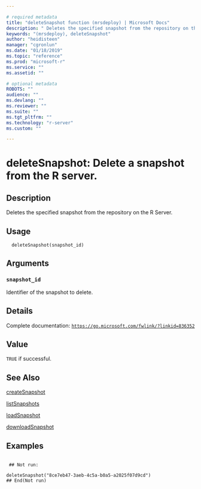 ```yaml
--- 

# required metadata 
title: "deleteSnapshot function (mrsdeploy) | Microsoft Docs" 
description: " Deletes the specified snapshot from the repository on the R Server. " 
keywords: "(mrsdeploy), deleteSnapshot" 
author: "heidisteen" 
manager: "cgronlun" 
ms.date: "01/18/2019" 
ms.topic: "reference" 
ms.prod: "microsoft-r" 
ms.service: "" 
ms.assetid: "" 

# optional metadata 
ROBOTS: "" 
audience: "" 
ms.devlang: "" 
ms.reviewer: "" 
ms.suite: "" 
ms.tgt_pltfrm: "" 
ms.technology: "r-server" 
ms.custom: "" 

--- 
```





 # deleteSnapshot: Delete a snapshot from the R server. 
 ## Description

Deletes the specified snapshot from the repository on the R Server.


 ## Usage

```   
  deleteSnapshot(snapshot_id)

```

 ## Arguments



 ### `snapshot_id`
 Identifier of the snapshot to delete. 



 ## Details

Complete documentation: [`https://go.microsoft.com/fwlink/?linkid=836352`](https://go.microsoft.com/fwlink/?linkid=836352)



 ## Value

`TRUE` if successful.

 ## See Also

[createSnapshot](createSnapshot.md)

[listSnapshots](listSnapshots.md)

[loadSnapshot](loadSnapshot.md)

[downloadSnapshot](downloadSnapshot.md)

 ## Examples

 ```

  ## Not run:

deleteSnapshot("8ce7eb47-3aeb-4c5a-b0a5-a2025f07d9cd")
 ## End(Not run) 
```

